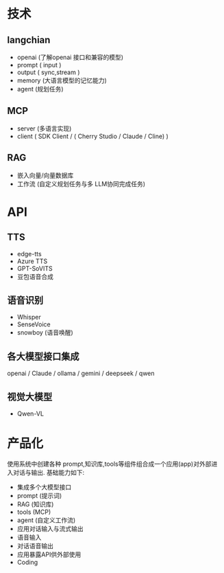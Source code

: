 # 技术
## langchian 
 * openai (了解openai 接口和兼容的模型)
 * prompt ( input )
 * output ( sync,stream ) 
 * memory (大语言模型的记忆能力)
 * agent  (规划任务)

## MCP
* server (多语言实现)
* client ( SDK Client / ( Cherry Studio /  Claude / Cline) )

## RAG
* 嵌入向量/向量数据库
* 工作流 (自定义规划任务与多 LLM协同完成任务)

# API
## TTS 
* edge-tts
* Azure TTS
* GPT-SoVITS
* 豆包语音合成

## 语音识别
* Whisper
* SenseVoice
* snowboy (语音唤醒)

## 各大模型接口集成
openai / Claude / ollama / gemini / deepseek / qwen

## 视觉大模型
* Qwen-VL 

# 产品化 
使用系统中创建各种 prompt,知识库,tools等组件组合成一个应用(app)对外部进入对话与输出.
基础能力如下:
* 集成多个大模型接口
* prompt (提示词)
* RAG (知识库)
* tools (MCP)
* agent (自定义工作流)
* 应用对话输入与流式输出
* 语音输入
* 对话语音输出
* 应用暴露API供外部使用
* Coding
  
